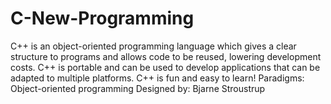 # C-New-Programming
C++ is an object-oriented programming language which gives a clear structure to programs and allows code to be reused, lowering development costs. C++ is portable and can be used to develop applications that can be adapted to multiple platforms. C++ is fun and easy to learn! Paradigms: Object-oriented programming Designed by: Bjarne Stroustrup
